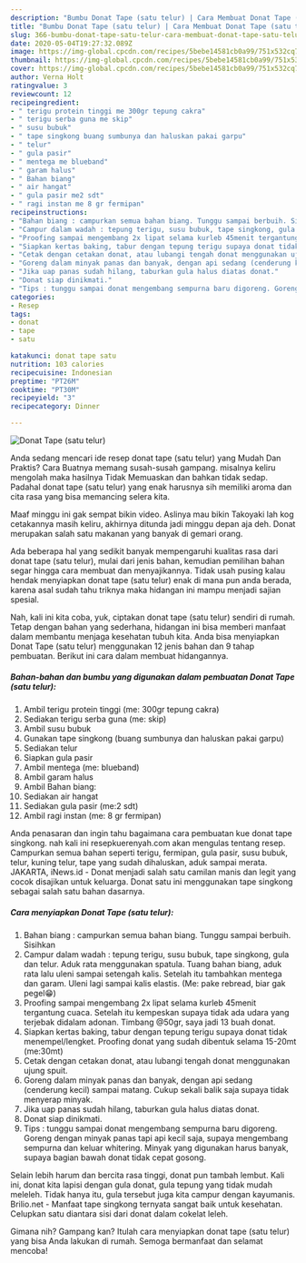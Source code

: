 ```yaml
---
description: "Bumbu Donat Tape (satu telur) | Cara Membuat Donat Tape (satu telur) Yang Enak dan Simpel"
title: "Bumbu Donat Tape (satu telur) | Cara Membuat Donat Tape (satu telur) Yang Enak dan Simpel"
slug: 366-bumbu-donat-tape-satu-telur-cara-membuat-donat-tape-satu-telur-yang-enak-dan-simpel
date: 2020-05-04T19:27:32.089Z
image: https://img-global.cpcdn.com/recipes/5bebe14581cb0a99/751x532cq70/donat-tape-satu-telur-foto-resep-utama.jpg
thumbnail: https://img-global.cpcdn.com/recipes/5bebe14581cb0a99/751x532cq70/donat-tape-satu-telur-foto-resep-utama.jpg
cover: https://img-global.cpcdn.com/recipes/5bebe14581cb0a99/751x532cq70/donat-tape-satu-telur-foto-resep-utama.jpg
author: Verna Holt
ratingvalue: 3
reviewcount: 12
recipeingredient:
- " terigu protein tinggi me 300gr tepung cakra"
- " terigu serba guna me skip"
- " susu bubuk"
- " tape singkong buang sumbunya dan haluskan pakai garpu"
- " telur"
- " gula pasir"
- " mentega me blueband"
- " garam halus"
- " Bahan biang"
- " air hangat"
- " gula pasir me2 sdt"
- " ragi instan me 8 gr fermipan"
recipeinstructions:
- "Bahan biang : campurkan semua bahan biang. Tunggu sampai berbuih. Sisihkan"
- "Campur dalam wadah : tepung terigu, susu bubuk, tape singkong, gula dan telur. Aduk rata menggunakan spatula. Tuang bahan biang, aduk rata lalu uleni sampai setengah kalis. Setelah itu tambahkan mentega dan garam. Uleni lagi sampai kalis elastis. (Me: pake rebread, biar gak pegel😁)"
- "Proofing sampai mengembang 2x lipat selama kurleb 45menit tergantung cuaca. Setelah itu kempeskan supaya tidak ada udara yang terjebak didalam adonan. Timbang @50gr, saya jadi 13 buah donat."
- "Siapkan kertas baking, tabur dengan tepung terigu supaya donat tidak menempel/lengket. Proofing donat yang sudah dibentuk selama 15-20mt (me:30mt)"
- "Cetak dengan cetakan donat, atau lubangi tengah donat menggunakan ujung spuit."
- "Goreng dalam minyak panas dan banyak, dengan api sedang (cenderung kecil) sampai matang. Cukup sekali balik saja supaya tidak menyerap minyak."
- "Jika uap panas sudah hilang, taburkan gula halus diatas donat."
- "Donat siap dinikmati."
- "Tips : tunggu sampai donat mengembang sempurna baru digoreng. Goreng dengan minyak panas tapi api kecil saja, supaya mengembang sempurna dan keluar whitering. Minyak yang digunakan harus banyak, supaya bagian bawah donat tidak cepat gosong."
categories:
- Resep
tags:
- donat
- tape
- satu

katakunci: donat tape satu 
nutrition: 103 calories
recipecuisine: Indonesian
preptime: "PT26M"
cooktime: "PT30M"
recipeyield: "3"
recipecategory: Dinner

---
```



![Donat Tape (satu telur)](https://img-global.cpcdn.com/recipes/5bebe14581cb0a99/751x532cq70/donat-tape-satu-telur-foto-resep-utama.jpg)

Anda sedang mencari ide resep donat tape (satu telur) yang Mudah Dan Praktis? Cara Buatnya memang susah-susah gampang. misalnya keliru mengolah maka hasilnya Tidak Memuaskan dan bahkan tidak sedap. Padahal donat tape (satu telur) yang enak harusnya sih memiliki aroma dan cita rasa yang bisa memancing selera kita.

Maaf minggu ini gak sempat bikin video. Aslinya mau bikin Takoyaki lah kog cetakannya masih keliru, akhirnya ditunda jadi minggu depan aja deh. Donat merupakan salah satu makanan yang banyak di gemari orang.

Ada beberapa hal yang sedikit banyak mempengaruhi kualitas rasa dari donat tape (satu telur), mulai dari jenis bahan, kemudian pemilihan bahan segar hingga cara membuat dan menyajikannya. Tidak usah pusing kalau hendak menyiapkan donat tape (satu telur) enak di mana pun anda berada, karena asal sudah tahu triknya maka hidangan ini mampu menjadi sajian spesial.


Nah, kali ini kita coba, yuk, ciptakan donat tape (satu telur) sendiri di rumah. Tetap dengan bahan yang sederhana, hidangan ini bisa memberi manfaat dalam membantu menjaga kesehatan tubuh kita. Anda bisa menyiapkan Donat Tape (satu telur) menggunakan 12 jenis bahan dan 9 tahap pembuatan. Berikut ini cara dalam membuat hidangannya.

<!--inarticleads1-->

##### Bahan-bahan dan bumbu yang digunakan dalam pembuatan Donat Tape (satu telur):

1. Ambil  terigu protein tinggi (me: 300gr tepung cakra)
1. Sediakan  terigu serba guna (me: skip)
1. Ambil  susu bubuk
1. Gunakan  tape singkong (buang sumbunya dan haluskan pakai garpu)
1. Sediakan  telur
1. Siapkan  gula pasir
1. Ambil  mentega (me: blueband)
1. Ambil  garam halus
1. Ambil  Bahan biang:
1. Sediakan  air hangat
1. Sediakan  gula pasir (me:2 sdt)
1. Ambil  ragi instan (me: 8 gr fermipan)


Anda penasaran dan ingin tahu bagaimana cara pembuatan kue donat tape singkong. nah kali ini resepkuerenyah.com akan mengulas tentang resep. Campurkan semua bahan seperti terigu, fermipan, gula pasir, susu bubuk, telur, kuning telur, tape yang sudah dihaluskan, aduk sampai merata. JAKARTA, iNews.id - Donat menjadi salah satu camilan manis dan legit yang cocok disajikan untuk keluarga. Donat satu ini menggunakan tape singkong sebagai salah satu bahan dasarnya. 

<!--inarticleads2-->

##### Cara menyiapkan Donat Tape (satu telur):

1. Bahan biang : campurkan semua bahan biang. Tunggu sampai berbuih. Sisihkan
1. Campur dalam wadah : tepung terigu, susu bubuk, tape singkong, gula dan telur. Aduk rata menggunakan spatula. Tuang bahan biang, aduk rata lalu uleni sampai setengah kalis. Setelah itu tambahkan mentega dan garam. Uleni lagi sampai kalis elastis. (Me: pake rebread, biar gak pegel😁)
1. Proofing sampai mengembang 2x lipat selama kurleb 45menit tergantung cuaca. Setelah itu kempeskan supaya tidak ada udara yang terjebak didalam adonan. Timbang @50gr, saya jadi 13 buah donat.
1. Siapkan kertas baking, tabur dengan tepung terigu supaya donat tidak menempel/lengket. Proofing donat yang sudah dibentuk selama 15-20mt (me:30mt)
1. Cetak dengan cetakan donat, atau lubangi tengah donat menggunakan ujung spuit.
1. Goreng dalam minyak panas dan banyak, dengan api sedang (cenderung kecil) sampai matang. Cukup sekali balik saja supaya tidak menyerap minyak.
1. Jika uap panas sudah hilang, taburkan gula halus diatas donat.
1. Donat siap dinikmati.
1. Tips : tunggu sampai donat mengembang sempurna baru digoreng. Goreng dengan minyak panas tapi api kecil saja, supaya mengembang sempurna dan keluar whitering. Minyak yang digunakan harus banyak, supaya bagian bawah donat tidak cepat gosong.


Selain lebih harum dan bercita rasa tinggi, donat pun tambah lembut. Kali ini, donat kita lapisi dengan gula donat, gula tepung yang tidak mudah meleleh. Tidak hanya itu, gula tersebut juga kita campur dengan kayumanis. Brilio.net - Manfaat tape singkong ternyata sangat baik untuk kesehatan. Celupkan satu diantara sisi dari donat dalam cokelat leleh. 

Gimana nih? Gampang kan? Itulah cara menyiapkan donat tape (satu telur) yang bisa Anda lakukan di rumah. Semoga bermanfaat dan selamat mencoba!
